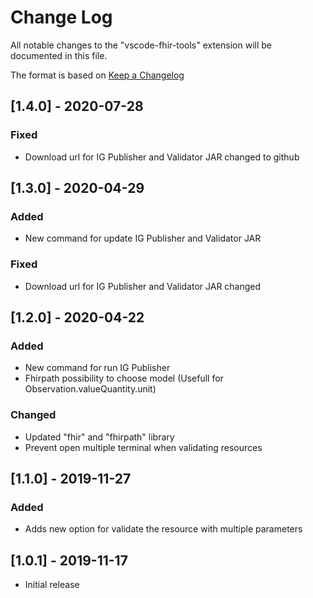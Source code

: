# Change Log

All notable changes to the "vscode-fhir-tools" extension will be documented in this file.

The format is based on [Keep a Changelog](http://keepachangelog.com/)


## [1.4.0] - 2020-07-28

### Fixed

- Download url for IG Publisher and Validator JAR changed to github

## [1.3.0] - 2020-04-29

### Added

- New command for update IG Publisher and Validator JAR

### Fixed

- Download url  for IG Publisher and Validator JAR changed

## [1.2.0] - 2020-04-22

### Added

- New command for run IG Publisher
- Fhirpath possibility to choose model (Usefull for Observation.valueQuantity.unit)

### Changed

- Updated "fhir" and "fhirpath" library
- Prevent open multiple terminal when validating resources

## [1.1.0] - 2019-11-27

### Added

- Adds new option for validate the resource with multiple parameters

## [1.0.1] - 2019-11-17

- Initial release
